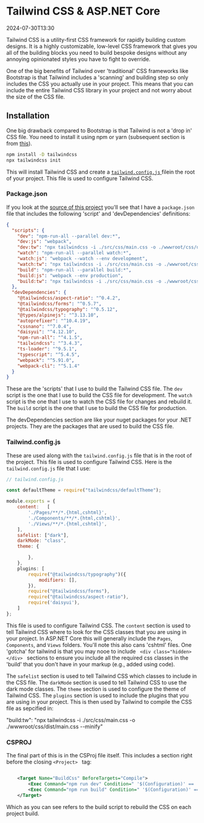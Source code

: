 # Tailwind CSS & ASP.NET Core

<datetime class="hidden">2024-07-30T13:30</datetime>
<!--category-- ASP.NET, Tailwind -->

Tailwind CSS is a utility-first CSS framework for rapidly building custom designs. It is a highly customizable, low-level CSS framework that gives you all of the building blocks you need to build bespoke designs without any annoying opinionated styles you have to fight to override.

One of the big benefits of Tailwind over 'traditional' CSS frameworks like Bootstrap is that Tailwind includes a 'scanning' and building step so only includes the CSS you actually use in your project. This means that you can include the entire Tailwind CSS library in your project and not worry about the size of the CSS file.

## Installation
One big drawback compared to Bootstrap is that Tailwind is not a 'drop in' CSS file. You need to install it using npm or yarn (subsequent section is from [this](https://tailwindcss.com/docs/installation)). 

```bash
npm install -D tailwindcss
npx tailwindcss init
```

This will install Tailwind CSS and create a [`tailwind.config.js` ](#tailwindconfigjs) filein the root of your project. This file is used to configure Tailwind CSS.


### Package.json

If you look at the [source of this project](https://github.com/scottgal/mostlylucidweb/tree/main/Mostlylucid) you'll see that I have a `package.json` file that includes the following 'script' and 'devDependencies' definitions:

```json
{
  "scripts": {
    "dev": "npm-run-all --parallel dev:*",
    "dev:js": "webpack",
    "dev:tw": "npx tailwindcss -i ./src/css/main.css -o ./wwwroot/css/dist/main.css",
    "watch": "npm-run-all --parallel watch:*",
    "watch:js": "webpack --watch --env development",
    "watch:tw": "npx tailwindcss -i ./src/css/main.css -o ./wwwroot/css/dist/main.css --watch",
    "build": "npm-run-all --parallel build:*",
    "build:js": "webpack --env production",
    "build:tw": "npx tailwindcss -i ./src/css/main.css -o ./wwwroot/css/dist/main.css --minify"
  },
  "devDependencies": {
    "@tailwindcss/aspect-ratio": "^0.4.2",
    "@tailwindcss/forms": "^0.5.7",
    "@tailwindcss/typography": "^0.5.12",
    "@types/alpinejs": "^3.13.10",
    "autoprefixer": "^10.4.19",
    "cssnano": "^7.0.4",
    "daisyui": "^4.12.10",
    "npm-run-all": "^4.1.5",
    "tailwindcss": "^3.4.3",
    "ts-loader": "^9.5.1",
    "typescript": "^5.4.5",
    "webpack": "^5.91.0",
    "webpack-cli": "^5.1.4"
  }
}
```

These are the 'scripts' that I use to build the Tailwind CSS file. The `dev` script is the one that I use to build the CSS file for development. The `watch` script is the one that I use to watch the CSS file for changes and rebuild it. The `build` script is the one that I use to build the CSS file for production.

The devDependencies section are like your nuget packages for your .NET projects. They are the packages that are used to build the CSS file.


### Tailwind.config.js

These are used along with the `tailwind.config.js` file that is in the root of the project. This file is used to configure Tailwind CSS. Here is the `tailwind.config.js` file that I use:

```javascript
// tailwind.config.js

const defaultTheme = require("tailwindcss/defaultTheme");

module.exports = {
    content:   [
        './Pages/**/*.{html,cshtml}',
        './Components/**/*.{html,cshtml}',
        './Views/**/*.{html,cshtml}',
    ],
    safelist: ["dark"],
    darkMode: "class",
    theme: {

        },
    },
    plugins: [
        require("@tailwindcss/typography")({
            modifiers: [],
        }),
        require("@tailwindcss/forms"),
        require("@tailwindcss/aspect-ratio"),
        require('daisyui'),
    ]
};
```

This file is used to configure Tailwind CSS. The `content` section is used to tell Tailwind CSS where to look for the CSS classes that you are using in your project. In ASP.NET Core this will generally include the `Pages`, `Components`, and `Views` folders. You'll note this also cans 'cshtml' files. 
One 'gotcha' for tailwind is that you may nooe to include ```  <div class="hidden></div>  ``` sections to ensure you include all the required css classes in the 'build' that you don't have in your markup (e.g., added using code).

The `safelist` section is used to tell Tailwind CSS which classes to include in the CSS file. The `darkMode` section is used to tell Tailwind CSS to use the dark mode classes. The `theme` section is used to configure the theme of Tailwind CSS. The `plugins` section is used to include the plugins that you are using in your project. This is then used by Tailwind to compile the CSS file as sepcified in:

"build:tw": "npx tailwindcss -i ./src/css/main.css -o ./wwwroot/css/dist/main.css --minify"

### CSPROJ

The final part of this is in the CSProj file itself. This includes a section right before the closing  ```<Project> ``` tag:

```xml

    <Target Name="BuildCss" BeforeTargets="Compile">
        <Exec Command="npm run dev" Condition=" '$(Configuration)' == 'Debug' " />
        <Exec Command="npm run build" Condition=" '$(Configuration)' == 'Release' " EnvironmentVariables="NODE_ENV=production" />
    </Target>

```

Which as you can see refers to the build script to rebuild the CSS on each project build.